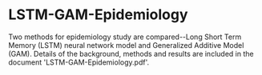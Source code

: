# LSTM-GAM-Epidemiology
Two methods for epidemiology study are compared--Long Short Term Memory (LSTM) neural network model and Generalized Additive Model (GAM).
Details of the background, methods and results are included in the document 'LSTM-GAM-Epidemiology.pdf'.